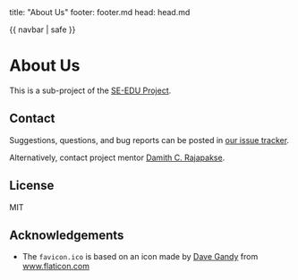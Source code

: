<frontmatter>
  title: "About Us"
  footer: footer.md
  head: head.md
</frontmatter>

{{ navbar | safe }}

<div class="website-content">

# About Us

This is a sub-project of the [SE-EDU Project](https://se-edu.github.io).
<span id="contact-info">

## Contact

Suggestions, questions, and bug reports can be posted in [our issue tracker](https://github.com/nus-oss/learningresources/issues).


Alternatively, contact project mentor [Damith C. Rajapakse](http://www.comp.nus.edu.sg/~damithch).
</span>

## License

MIT

## Acknowledgements

* The `favicon.ico` is based on an icon made by [Dave Gandy](https://www.flaticon.com/authors/dave-gandy) from www.flaticon.com 
</div>

